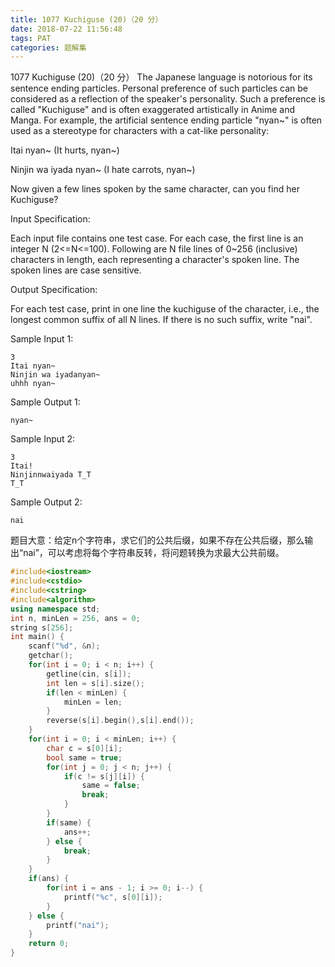 ```yaml
---
title: 1077 Kuchiguse (20)（20 分）
date: 2018-07-22 11:56:48
tags: PAT
categories: 题解集
---
```


1077 Kuchiguse (20)（20 分）
The Japanese language is notorious for its sentence ending particles. Personal preference of such particles can be considered as a reflection of the speaker's personality. Such a preference is called "Kuchiguse" and is often exaggerated artistically in Anime and Manga. For example, the artificial sentence ending particle "nyan~" is often used as a stereotype for characters with a cat-like personality:

Itai nyan~ (It hurts, nyan~)

Ninjin wa iyada nyan~ (I hate carrots, nyan~)

Now given a few lines spoken by the same character, can you find her Kuchiguse?

Input Specification:

Each input file contains one test case. For each case, the first line is an integer N (2<=N<=100). Following are N file lines of 0~256 (inclusive) characters in length, each representing a character's spoken line. The spoken lines are case sensitive.

Output Specification:

For each test case, print in one line the kuchiguse of the character, i.e., the longest common suffix of all N lines. If there is no such suffix, write "nai".

Sample Input 1:
```
3
Itai nyan~
Ninjin wa iyadanyan~
uhhh nyan~
```
Sample Output 1:
```
nyan~
```
Sample Input 2:
```
3
Itai!
Ninjinnwaiyada T_T
T_T
```
Sample Output 2:
```
nai
```
题目大意：给定n个字符串，求它们的公共后缀，如果不存在公共后缀，那么输出“nai”，可以考虑将每个字符串反转，将问题转换为求最大公共前缀。
```cpp
#include<iostream>
#include<cstdio>
#include<cstring>
#include<algorithm>
using namespace std;
int n, minLen = 256, ans = 0;
string s[256];
int main() {
    scanf("%d", &n);
    getchar();
    for(int i = 0; i < n; i++) {
        getline(cin, s[i]);
        int len = s[i].size();
        if(len < minLen) {
            minLen = len;
        }
        reverse(s[i].begin(),s[i].end());
    }
    for(int i = 0; i < minLen; i++) {
        char c = s[0][i];
        bool same = true;
        for(int j = 0; j < n; j++) {
            if(c != s[j][i]) {
                same = false;
                break;
            }
        }
        if(same) {
            ans++;
        } else {
            break;
        }
    }
    if(ans) {
        for(int i = ans - 1; i >= 0; i--) {
            printf("%c", s[0][i]);
        }
    } else {
        printf("nai");
    }
    return 0;
}

```